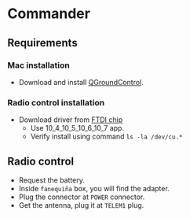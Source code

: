 # Commander

## Requirements

### Mac installation

- Download and install [QGroundControl](http://qgroundcontrol.com/downloads).

### Radio control installation

- Download driver from [FTDI chip](http://www.ftdichip.com/Drivers/VCP.htm)
    - Use 10_4_10_5_10_6_10_7 app.
    - Verify install using command `ls -la /dev/cu.*`
    
    
## Radio control

- Request the battery.
- Inside `fanequiña` box, you will find the adapter.
- Plug the connector at `POWER` connector.
- Get the antenna, plug it at `TELEM1` plug.